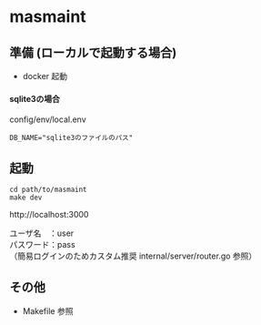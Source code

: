 # masmaint
## 準備 (ローカルで起動する場合)
* docker 起動

#### sqlite3の場合
config/env/local.env
```
DB_NAME="sqlite3のファイルのパス"
```
## 起動
```
cd path/to/masmaint
make dev
```
http://localhost:3000  

ユーザ名　：user  
パスワード：pass  
（簡易ログインのためカスタム推奨 internal/server/router.go 参照）

## その他
* Makefile 参照
